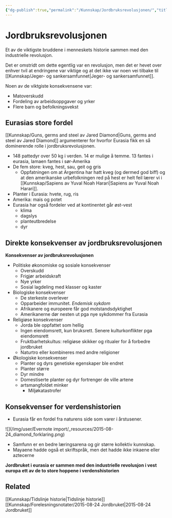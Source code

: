 ```yaml
---
{"dg-publish":true,"permalink":"/Kunnskap/Jordbruksrevolusjonen/","title":"Jordbruksrevolusjonen","tags":["historie"]}
---
```



# Jordbruksrevolusjonen
Et av de viktigste bruddene i menneskets historie sammen med den industrielle revolusjon.

Det er omstridt om dette egentlig var en revolusjon, men det er hevet over enhver tvil at endringene var viktige og at det ikke var noen vei tilbake til [[Kunnskap/Jeger- og sankersamfunnet\|Jeger- og sankersamfunnet]]. 

Noen av de viktgiste konsekvensene var:
- Matoverskudd
- Fordeling av arbeidsoppgaver og yrker
- Flere barn og befolkningsvekst

## Eurasias store fordel
[[Kunnskap/Guns, germs and steel av Jared Diamond\|Guns, germs and steel av Jared Diamond]] argumenterer for hvorfor Eurasia fikk en så dominerende rolle i jordbruksrevolusjonen.

* 148 pattedyr over 50 kg i verden. 14 er mulige å temme. 13 fantes i eurasia, lamaen fantes i sør-Amerika
* De fem store: kveg, hest, sau, geit og gris
	* Oppfatningen om at Argentina har hatt kveg (og dermed god biff) og at den amerikanske urbefolkningen red på hest er helt feil lærer vi i [[Kunnskap/Sapiens av Yuval Noah Harari\|Sapiens av Yuval Noah Harari]]. 
* Planter i Eurasia: hvete, rug, ris
* Amerika: mais og potet
* Eurasia har også fordeler ved at kontinentet går øst-vest
	* klima
	* dagslys
	* planteutbredelse
	* dyr

## Direkte konsekvenser av jordbruksrevolusjonen
**Konsekvenser av jordbruksrevolusjonen**

* Politiske økonomiske og sosiale konsekvenser
	- Overskudd
	- Frigjør arbeidskraft
	- Nye yrker
	- Sosial lagdeling med klasser og kaster
* Biologiske konsekvenser
	* De sterkeste overlever
	* Opparbeider immunitet. *Endemisk sykdom*
	* Afrikanere og europeere får god motstandsdyktighet
	* Amerikanerne dør nesten ut pga nye sykdommer fra Eurasia
* Religiøse konsekvenser
	* Jorda ble oppfattet som hellig
	* Ingen eiendomsrett, kun bruksrett. Senere kulturkonflikter pga eiendomsrett
	* Fruktbarhetskultus: religiøse skikker og ritualer for å forbedre jordbruket
	* Naturtro eller kombineres med andre religioner
* Økologiske konsekvenser
	- Planter og dyrs genetiske egenskaper ble endret
	- Planter større
	- Dyr mindre
	- Domestiserte planter og dyr fortrenger de ville artene
	- artsmangfoldet minker
		* Miljøkatastrofer

## Konsekvenser for verdenshistorien
* Eurasia får en fordel fra naturens side som varer i årstusener.

![](/img/user/Evernote import/_resources/2015-08-24_diamond_forklaring.png)

* Samfunn er en bedre læringsarena og gir større kollektiv kunnskap.
* Mayaene hadde også et skriftspråk, men det hadde ikke inkaene eller aztecerne

**Jordbruket i eurasia er sammen med den industrielle revolusjon i vest europa ett av de to store hoppene i verdenshistorien**

## Related
[[Kunnskap/Tidslinje historie\|Tidslinje historie]]
[[Kunnskap/Forelesningsnotater/2015-08-24 Jordbruket\|2015-08-24 Jordbruket]]